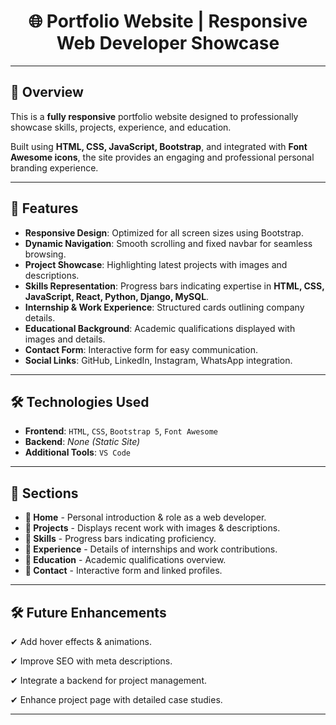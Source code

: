 <h1 align="center"> 🌐 Portfolio Website | Responsive Web Developer Showcase </h1>

---

## 🌟 Overview
This is a **fully responsive** portfolio website designed to professionally showcase skills, projects, experience, and education. 

Built using **HTML, CSS, JavaScript, Bootstrap**, and integrated with **Font Awesome icons**, the site provides an engaging and professional personal branding experience.

---

## 📌 Features
- **Responsive Design**: Optimized for all screen sizes using Bootstrap.
- **Dynamic Navigation**: Smooth scrolling and fixed navbar for seamless browsing.
- **Project Showcase**: Highlighting latest projects with images and descriptions.
- **Skills Representation**: Progress bars indicating expertise in **HTML, CSS, JavaScript, React, Python, Django, MySQL**.
- **Internship & Work Experience**: Structured cards outlining company details.
- **Educational Background**: Academic qualifications displayed with images and details.
- **Contact Form**: Interactive form for easy communication.
- **Social Links**: GitHub, LinkedIn, Instagram, WhatsApp integration.

---

## 🛠 Technologies Used
- **Frontend**: `HTML`, `CSS`, `Bootstrap 5`, `Font Awesome`
- **Backend**: *None (Static Site)*
- **Additional Tools**: `VS Code`

---

## 📸 Sections
- **🔹 Home** - Personal introduction & role as a web developer.
- **🔹 Projects** - Displays recent work with images & descriptions.
- **🔹 Skills** - Progress bars indicating proficiency.
- **🔹 Experience** - Details of internships and work contributions.
- **🔹 Education** - Academic qualifications overview.
- **🔹 Contact** - Interactive form and linked profiles.

---

## 🛠 Future Enhancements
✔ Add hover effects & animations. 

✔ Improve SEO with meta descriptions.

✔ Integrate a backend for project management.

✔ Enhance project page with detailed case studies.

---
